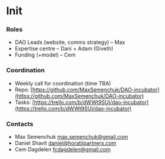 # Init

### Roles

* DAO Leads \(website, comms strategy\) – Max
* Expertise centre – Dani + Adam \(Giveth\) 
* Funding \(+model\) – Cem

### Coordination

* Weekly call for coordination \(time TBA\)
* Repo: [https://github.com/MaxSemenchuk/DAO-incubator](https://github.com/MaxSemenchuk/DAO-incubator)
* Tasks: [https://trello.com/b/dWWt9SUj/dao-incubator](https://trello.com/b/dWWt9SUj/dao-incubator)

### Contacts

* Max Semenchuk max.semenchuk@gmail.com
* Daniel Shavit daniel@horatiipartners.com
* Cem Dagdelen fcdagdelen@gmail.com

